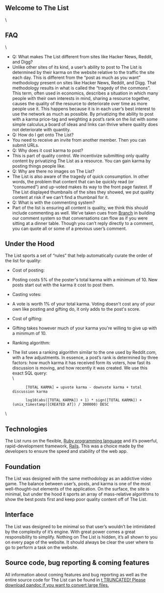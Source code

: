 Welcome to The List
-------------------

\

FAQ
---

\

-   Q: What makes The List different from sites like Hacker News,
    Reddit, and Digg?
-   Unlike other sites of its kind, a user’s ability to post to The List
    is determined by their karma on the website relative to the traffic
    the site each day. This is different from the “post as much as you
    want” methodology present on sites like Hacker News, Reddit, and
    Digg. That methodology results in what is called the “tragedy of the
    commons”. This term, often used in economics, describes a situation
    in which many people with their own interests in mind, sharing a
    resource together, causes the quality of the resource to deteriorate
    over time as more people use it. This happens because it is in each
    user’s best interest to use the network as much as possible. By
    privatizing the ability to post with a karma price-tag and weighting
    a post’s rank on the list with some simple calculus,a board of ideas
    and links can thrive where quality does not deteriorate with
    quantity.
-   Q: How do I get onto The List?
-   You need to receive an invite from another member. Then you can
    submit URLs.
-   Q: Why does it cost karma to post?
-   This is part of quality control. We incentivize submitting only
    quality content by privatizing The List as a resource. You can gain
    karma by posting things people like.
-   Q: Why are there no images on The List?
-   The List is also aware of the tragedy of quick consumption. In other
    words, the problem that content that can be quickly read (or
    “consumed”) and up-voted makes its way to the front page fastest. If
    The List displayed thumbnails of the sites they showed, we put
    quality content at risk if we can’t find a thumbnail for it.
-   Q: What is with the commenting system?
-   Part of the list is ensuring all content is quality, we think this
    should include commenting as well. We’ve taken cues from [Branch][]
    in building our comment system so that conversations can flow as if
    you were sitting at a dinner table. Though you can’t reply directly
    to a comment, you can quote all or some of a previous user’s
    comment.

Under the Hood
--------------

The List sports a set of “rules” that help automatically curate the
order of the list for quality:

-   Cost of posting:
-   Posting costs 5% of the poster's total karma with a minimum of 10. New posts start out with the karma it cost to post them.
-   Casting votes:
-   A vote is worth 1% of your total karma. Voting doesn't cost any of your own like posting and gifting do, it only adds to the post's score.
-   Cost of gifting:
-   Gifting takes however much of your karma you're willing to give up with a minimum of 10.
-   Ranking algorithm:
-   <span>The list uses a ranking algorithm similar to the one used by
    Reddit.com, with a few adjustments. In essence, a post’s rank is
    determined by three factors: how much karma it has received form its
    voters, how fast its discussion is moving, and how recently it was
    created. We use this exact SQL query:</span>\
    \

              [TOTAL KARMA] = upvote karma - downvote karma + total discussion karma

              log10(abs([TOTAL KARMA]) + 1) * sign([TOTAL KARMA]) + (unix_timestamp([CREATED AT]) / 300000) DESC


\

Technologies
------------

The List runs on the flexible, [Ruby programming language][] and it’s
powerful, rapid-development framework, [Rails][]. This was a choice made
by the developers to ensure the speed and stability of the web app.

Foundation
----------

The List was designed with the same methodology as an addictive video
game. The balance between user’s, posts, and karma is one of the most
well-thought-out elements of the application. On the surface, the site
is minimal, but under the hood it sports an array of mass-relative
algorithms to show the best posts first and keep poor quality content
off of The List.

Interface
---------

The List was designed to be minimal so that user’s wouldn’t be
intimidated by the complexity of it’s engine. With great power comes a
great responsibility to simplify. Nothing on The List is hidden, it’s
all shown to you on every page of the website. It should always be clear
the user where to go to perform a task on the website.

Source code, bug reporting & coming features
--------------------------------------------

All information about coming features and bug reporting as well as the
entire source code for The List can be found in
<a href="http://github.com/jacksonGariety/The-List/" target="_blank">t
TRUNCATED! Please download pandoc if you want to convert large files.

  [Branch]: http://branch.com/
  [Ruby programming language]: http://www.ruby-lang.org
  [Rails]: http://rubyonrails.org